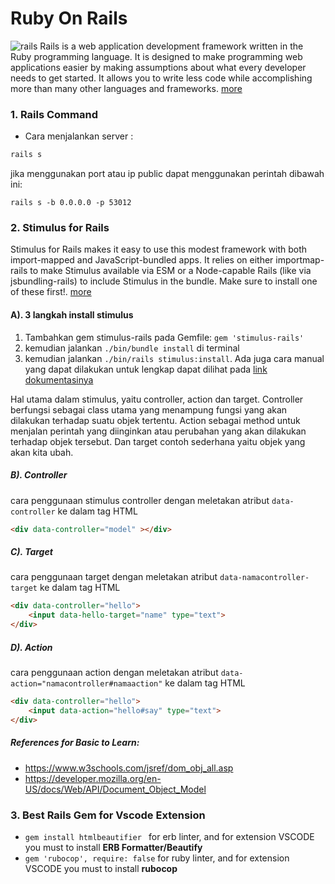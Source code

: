 # Ruby On Rails
![rails](https://upload.wikimedia.org/wikipedia/commons/thumb/6/62/Ruby_On_Rails_Logo.svg/1200px-Ruby_On_Rails_Logo.svg.png)
Rails is a web application development framework written in the Ruby programming language. It is designed to make programming web applications easier by making assumptions about what every developer needs to get started. It allows you to write less code while accomplishing more than many other languages and frameworks. [more](https://guides.rubyonrails.org/getting_started.html)


### 1. Rails Command
- Cara menjalankan server : 
```bash
rails s
```

jika menggunakan port atau ip public dapat menggunakan perintah dibawah ini:
```
rails s -b 0.0.0.0 -p 53012
```

### 2. Stimulus for Rails
Stimulus for Rails makes it easy to use this modest framework with both import-mapped and JavaScript-bundled apps. It relies on either importmap-rails to make Stimulus available via ESM or a Node-capable Rails (like via jsbundling-rails) to include Stimulus in the bundle. Make sure to install one of these first!. [more](https://github.com/hotwired/stimulus-rails)

#### A). 3 langkah install stimulus
   1. Tambahkan gem stimulus-rails pada Gemfile: ```gem 'stimulus-rails'```
   2. kemudian jalankan ```./bin/bundle install``` di terminal
   3. kemudian jalankan ```./bin/rails stimulus:install```.
    Ada juga cara manual yang dapat dilakukan untuk lengkap dapat dilihat pada [link dokumentasinya](https://github.com/hotwired/stimulus-rails)

Hal utama dalam stimulus, yaitu controller, action dan target. Controller berfungsi sebagai class utama yang menampung fungsi yang akan dilakukan terhadap suatu objek tertentu. Action sebagai method untuk menjalan perintah yang diinginkan atau perubahan yang akan dilakukan terhadap objek tersebut. Dan target contoh sederhana yaitu objek yang akan kita ubah.

##### B). Controller
cara penggunaan stimulus controller dengan meletakan atribut ```data-controller``` ke dalam tag HTML
```html
<div data-controller="model" ></div>
```

##### C). Target
cara penggunaan target dengan meletakan atribut ```data-namacontroller-target``` ke dalam tag HTML
```html
<div data-controller="hello">
    <input data-hello-target="name" type="text">
</div>
```

#####  D). Action
cara penggunaan action dengan meletakan atribut ```data-action="namacontroller#namaaction"``` ke dalam tag HTML
```html
<div data-controller="hello">
    <input data-action="hello#say" type="text">
</div>
```
##### References for Basic to Learn: 
- https://www.w3schools.com/jsref/dom_obj_all.asp
- https://developer.mozilla.org/en-US/docs/Web/API/Document_Object_Model


### 3. Best Rails Gem for Vscode Extension
- ```gem install htmlbeautifier ``` for erb linter, and for extension VSCODE you must to install **ERB Formatter/Beautify** 
- ```gem 'rubocop', require: false``` for ruby linter, and for extension VSCODE you must to install **rubocop**